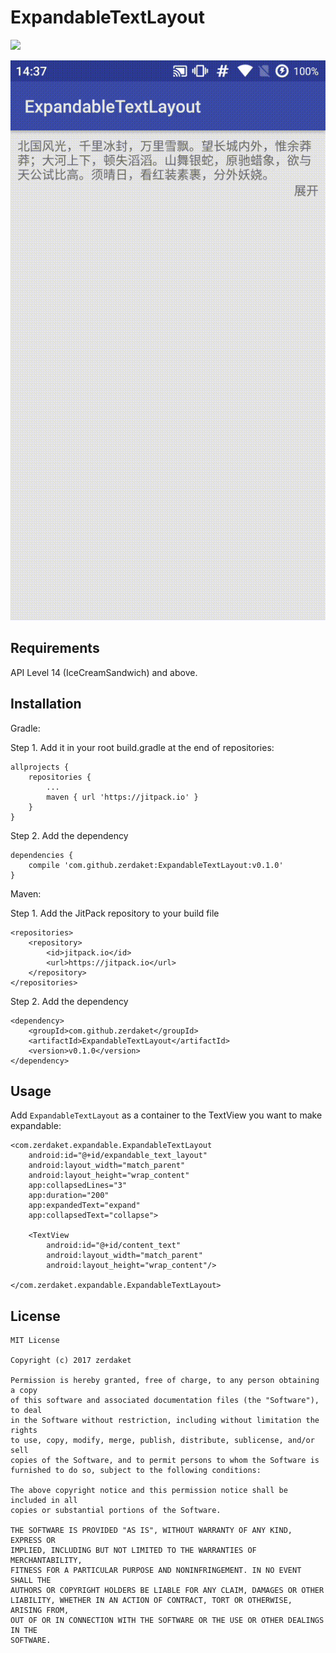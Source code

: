 # ExpandableTextLayout

[![](https://jitpack.io/v/zerdaket/ExpandableTextLayout.svg)](https://jitpack.io/#zerdaket/ExpandableTextLayout)


![preview](image/2017-12-14-14-37-23.gif)


## Requirements

API Level 14 (IceCreamSandwich) and above.

## Installation

Gradle:

Step 1. Add it in your root build.gradle at the end of repositories:
```
allprojects {
	repositories {
		...
		maven { url 'https://jitpack.io' }
	}
}
```
Step 2. Add the dependency

```
dependencies {
	compile 'com.github.zerdaket:ExpandableTextLayout:v0.1.0'
}

```
Maven:

Step 1. Add the JitPack repository to your build file
```
<repositories>
	<repository>
		<id>jitpack.io</id>
		<url>https://jitpack.io</url>
	</repository>
</repositories>
```
Step 2. Add the dependency
```
<dependency>
	<groupId>com.github.zerdaket</groupId>
	<artifactId>ExpandableTextLayout</artifactId>
	<version>v0.1.0</version>
</dependency>

```
## Usage

Add `ExpandableTextLayout` as a container to the TextView you want to make expandable:
```
<com.zerdaket.expandable.ExpandableTextLayout
	android:id="@+id/expandable_text_layout"
	android:layout_width="match_parent"
	android:layout_height="wrap_content"
	app:collapsedLines="3"
	app:duration="200"
	app:expandedText="expand"
	app:collapsedText="collapse">

	<TextView
		android:id="@+id/content_text"
  		android:layout_width="match_parent"
  		android:layout_height="wrap_content"/>

</com.zerdaket.expandable.ExpandableTextLayout>
```

## License

```
MIT License

Copyright (c) 2017 zerdaket

Permission is hereby granted, free of charge, to any person obtaining a copy
of this software and associated documentation files (the "Software"), to deal
in the Software without restriction, including without limitation the rights
to use, copy, modify, merge, publish, distribute, sublicense, and/or sell
copies of the Software, and to permit persons to whom the Software is
furnished to do so, subject to the following conditions:

The above copyright notice and this permission notice shall be included in all
copies or substantial portions of the Software.

THE SOFTWARE IS PROVIDED "AS IS", WITHOUT WARRANTY OF ANY KIND, EXPRESS OR
IMPLIED, INCLUDING BUT NOT LIMITED TO THE WARRANTIES OF MERCHANTABILITY,
FITNESS FOR A PARTICULAR PURPOSE AND NONINFRINGEMENT. IN NO EVENT SHALL THE
AUTHORS OR COPYRIGHT HOLDERS BE LIABLE FOR ANY CLAIM, DAMAGES OR OTHER
LIABILITY, WHETHER IN AN ACTION OF CONTRACT, TORT OR OTHERWISE, ARISING FROM,
OUT OF OR IN CONNECTION WITH THE SOFTWARE OR THE USE OR OTHER DEALINGS IN THE
SOFTWARE.
```